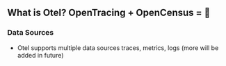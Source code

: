 ## What is Otel? OpenTracing + OpenCensus = :yellow_heart:

### Data Sources

- Otel supports multiple data sources traces, metrics, logs (more will be added in future)
